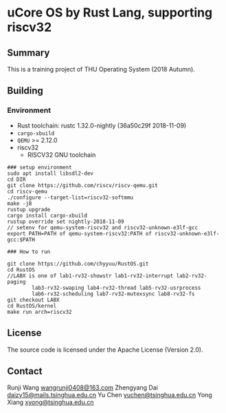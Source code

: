 # uCore OS by Rust Lang, supporting riscv32

## Summary

This is a training project of THU Operating System (2018 Autumn).

## Building

### Environment

* Rust toolchain: rustc 1.32.0-nightly (36a50c29f 2018-11-09)
*  `cargo-xbuild`
* `QEMU` >= 2.12.0
* riscv32
  * RISCV32 GNU toolchain

```
### setup environment
sudo apt install libsdl2-dev
cd DIR
git clone https://github.com/riscv/riscv-qemu.git
cd riscv-qemu
./configure --target-list=riscv32-softmmu
make -j8
rustup upgrade
cargo install cargo-xbuild
rustup override set nightly-2018-11-09
// setenv for qemu-system-riscv32 and riscv32-unknown-e3lf-gcc
export PATH=PATH of qemu-system-riscv32:PATH of riscv32-unknown-e3lf-gcc:$PATH

### How to run

git clone https://github.com/chyyuu/RustOS.git
cd RustOS
//LABX is one of lab1-rv32-showstr lab1-rv32-interrupt lab2-rv32-paging
        lab3-rv32-swaping lab4-rv32-thread lab5-rv32-usrprocess
        lab6-rv32-scheduling lab7-rv32-mutexsync lab8-rv32-fs
git checkout LABX 
cd RustOS/kernel
make run arch=riscv32
```

## License

The source code is licensed under the Apache License (Version 2.0).

## Contact
Runji Wang <wangrunji0408@163.com>
Zhengyang Dai <daizy15@mails.tsinghua.edu.cn>
Yu Chen <yuchen@tsinghua.edu.cn>
Yong Xiang <xyong@tsinghua.edu.cn>
